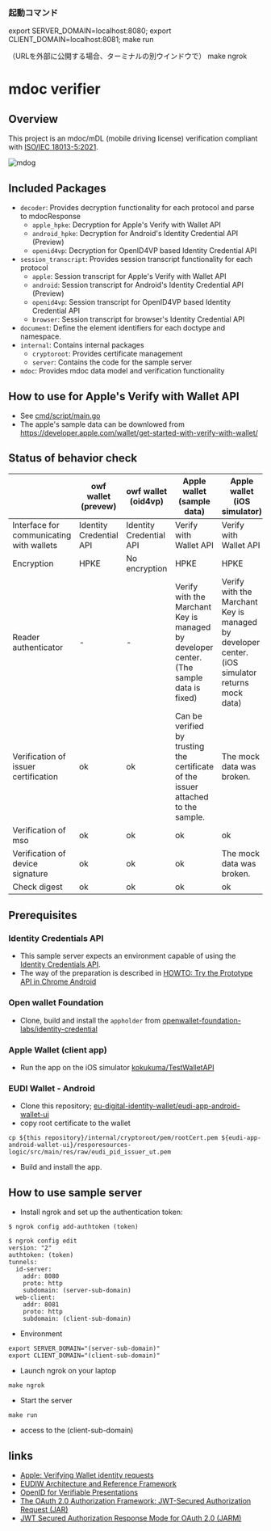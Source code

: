 ### 起動コマンド
export SERVER_DOMAIN=localhost:8080;
export CLIENT_DOMAIN=localhost:8081;
make run

（URLを外部に公開する場合、ターミナルの別ウインドウで）
make ngrok


# mdoc verifier

## Overview

This project is an mdoc/mDL (mobile driving license) verification compliant with [ISO/IEC 18013-5:2021](https://www.iso.org/standard/69084.html).

![mdog](https://github.com/user-attachments/assets/c7a023ae-543d-402a-941f-1ece0030d7c9)

## Included Packages

* `decoder`: Provides decryption functionality for each protocol and parse to mdocResponse
    * `apple_hpke`:  Decryption for Apple's Verify with Wallet API
    * `android_hpke`: Decryption for Android's Identity Credential API (Preview)
    * `openid4vp`: Decryption for OpenID4VP based Identity Credential API
* `session_transcript`: Provides session transcript functionality for each protocol
    * `apple`: Session transcript for Apple's Verify with Wallet API
    * `android`: Session transcript for Android's Identity Credential API (Preview)
    * `openid4vp`: Session transcript for OpenID4VP based Identity Credential API
    * `browser`: Session transcript for browser's Identity Credential API
* `document`: Define the element identifiers for each doctype and namespace.
* `internal`: Contains internal packages
    * `cryptoroot`: Provides certificate management
    * `server`: Contains the code for the sample server
* `mdoc`: Provides mdoc data model and verification functionality

## How to use for Apple's Verify with Wallet API
- See [cmd/script/main.go](https://github.com/kokukuma/mdoc-verifier/blob/master/cmd/script/main.go)
- The apple's sample data can be downlowed from https://developer.apple.com/wallet/get-started-with-verify-with-wallet/

## Status of behavior check
|                                          | owf wallet<br>(prevew)                                             | owf wallet<br>(oid4vp)                                             | Apple wallet<br>(sample data)                                                              | Apple wallet<br>(iOS simulator)                                                                   | EUDI wallet                                                                                                  | 
| ---------------------------------------- | ------------------------------------------------------------------ | ------------------------------------------------------------------ | ------------------------------------------------------------------------------------------ | ------------------------------------------------------------------------------------------------- | ------------------------------------------------------------------------------------------------------------ | 
| Interface for communicating with wallets | Identity Credential API                                            | Identity Credential API                                            | Verify with Wallet API                                                                     | Verify with Wallet API                                                                            | OID4VP                                                                                                       | 
| Encryption                               | HPKE                                                               | No encryption                                                      | HPKE                                                                                       | HPKE                                                                                              | JOSE                                                                                                         | 
| Reader authenticator                     | -                                                                  | -                                                                  | Verify with the Marchant Key is managed by developer center.<br>(The sample data is fixed) | Verify with the Marchant Key is managed by developer center.<br>(iOS simulator returns mock data) | client_id_schema = x509_san_dns<br><br>(Create root certification and embeded in the wallet)                   | 
| Verification of issuer certification     | ok | ok | Can be verified by trusting the certificate of the issuer attached to the sample.          | The mock data was broken.                                                                         | Unknown where issuer's certificate or root certificate is located.<br><br>Also, the certificate has expired. | 
| Verification of mso                      | ok                                                                 | ok                                                                 | ok                                                                                         | ok                                                                                                | ok                                                                                                           | 
| Verification of device signature         | ok                                                                 | ok                                                                 | ok                                                                                         | The mock data was broken.                                                                         | ok                                                                                                           | 
| Check digest                             | ok                                                                 | ok                                                                 | ok                                                                                         | ok                                                                                                | ok                                                                                                           | 

## Prerequisites
### Identity Credentials API
* This sample server expects an environment capable of using the [Identity Credentials API](https://wicg.github.io/digital-credentials/#protocol-registry).
* The way of the preparation is described in [HOWTO: Try the Prototype API in Chrome Android](https://github.com/WICG/digital-credentials/wiki/HOWTO%3A-Try-the-Prototype-API-in-Chrome-Android) 

### Open wallet Foundation
* Clone, build and install the `appholder` from [openwallet-foundation-labs/identity-credential](https://github.com/openwallet-foundation-labs/identity-credential)

### Apple Wallet (client app)
* Run the app on the iOS simulator [kokukuma/TestWalletAPI](https://github.com/kokukuma/TestWalletAPI)

### EUDI Wallet - Android
* Clone this repository; [eu-digital-identity-wallet/eudi-app-android-wallet-ui](https://github.com/eu-digital-identity-wallet/eudi-app-android-wallet-ui)
* copy root certificate to the wallet
```
cp ${this repository}/internal/cryptoroot/pem/rootCert.pem ${eudi-app-android-wallet-ui}/resporesources-logic/src/main/res/raw/eudi_pid_issuer_ut.pem
```
* Build and install the app.


## How to use sample server
* Install ngrok and set up the authentication token:
```
$ ngrok config add-authtoken (token)

$ ngrok config edit
version: "2"
authtoken: (token)
tunnels:
  id-server:
    addr: 8080
    proto: http
    subdomain: (server-sub-domain)
  web-client:
    addr: 8081
    proto: http
    subdomain: (client-sub-domain)
```
* Environment
```
export SERVER_DOMAIN="(server-sub-domain)"
export CLIENT_DOMAIN="(client-sub-domain)"
```

* Launch ngrok on your laptop
```
make ngrok
```

* Start the server
```
make run
```

* access to the (client-sub-domain)

## links
* [Apple: Verifying Wallet identity requests](https://developer.apple.com/documentation/passkit_apple_pay_and_wallet/wallet/verifying_wallet_identity_requests)
* [EUDIW Architecture and Reference Framework](https://github.com/eu-digital-identity-wallet/eudi-doc-architecture-and-reference-framework/blob/main/docs/arf.md)
* [OpenID for Verifiable Presentations](https://openid.net/specs/openid-4-verifiable-presentations-1_0.html)
* [The OAuth 2.0 Authorization Framework: JWT-Secured Authorization Request (JAR)](https://www.rfc-editor.org/rfc/rfc9101.html)
* [JWT Secured Authorization Response Mode for OAuth 2.0 (JARM)](https://openid.net/specs/oauth-v2-jarm-final.html)
